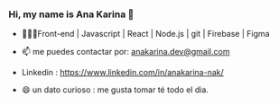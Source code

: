 ### Hi, my name is Ana Karina 👋


- 🌱👩‍💻Front-end | Javascript | React | Node.js | git | Firebase | Figma

- 📫 me puedes contactar por: anakarina.dev@gmail.com

- Linkedin : https://www.linkedin.com/in/anakarina-nak/ 

- 😄 un dato curioso : me gusta tomar té todo el dia.

